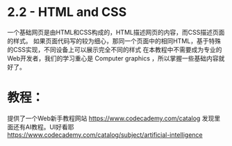 # 2.2 - HTML and CSS

一个基础网页是由HTML和CSS构成的，HTML描述网页的内容，而CSS描述页面的样式。
如果页面代码写的较为细心，那同一个页面中的相同HTML，基于特殊的CSS实现，不同设备上可以展示完全不同的样式
在本教程中不需要成为专业的Web开发者，我们的学习重心是 Computer graphics ，所以掌握一些基础内容就好了。

# 教程：
提供了一个Web新手教程网站
https://www.codecademy.com/catalog
发现里面还有AI教程。UI好看耶
https://www.codecademy.com/catalog/subject/artificial-intelligence
